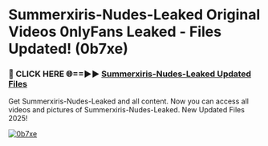 # Summerxiris-Nudes-Leaked Original Videos 0nlyFans Leaked - Files Updated! (0b7xe)

<h3>🔴 CLICK HERE 🌐==►► <a href="https://tinyurl.com/4mcuefdz" rel="nofollow">Summerxiris-Nudes-Leaked Updated Files</a></h3>

Get Summerxiris-Nudes-Leaked and all content. Now you can access all videos and pictures of Summerxiris-Nudes-Leaked. New Updated Files 2025!

[![0b7xe](https://i.imgur.com/StAQSOY.gif)](https://tinyurl.com/4mcuefdz)
